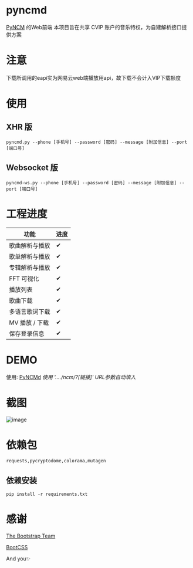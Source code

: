 # pyncmd
[PyNCM](https://github.com/greats3an/pyncm) 的Web前端
本项目旨在共享 CVIP 账户的音乐特权，为自建解析接口提供方案

# 注意
下载所调用的eapi实为网易云web端播放用api，故下载不会计入VIP下载额度

# 使用
## XHR 版
	pyncmd.py --phone [手机号] --password [密码] --message [附加信息] --port [端口号]
## Websocket 版
	pyncmd-ws.py --phone [手机号] --password [密码] --message [附加信息] --port [端口号]
# 工程进度
|功能|进度|
|-|-|
|歌曲解析与播放|✔|
|歌单解析与播放|✔|
|专辑解析与播放|✔|
|FFT 可视化|✔|
|播放列表|✔|
|歌曲下载|✔|
|多语言歌词下载|✔|
|MV 播放 / 下载|✔|
|保存登录信息|✔|
# DEMO
使用:
[PyNCMd](https://mos9527.tooo.top/ncm/) *使用 '..../ncm/?[链接]' URL参数自动填入*

# 截图
![image](https://raw.githubusercontent.com/greats3an/pyncmd/master/screenshot/shot1.gif)

# 依赖包

    requests,pycryptodome,colorama,mutagen

## 依赖安装

    pip install -r requirements.txt

# 感谢

[The Bootstrap Team](https://getbootstrap.com/)

[BootCSS](https://bootcss.com)

And you✨